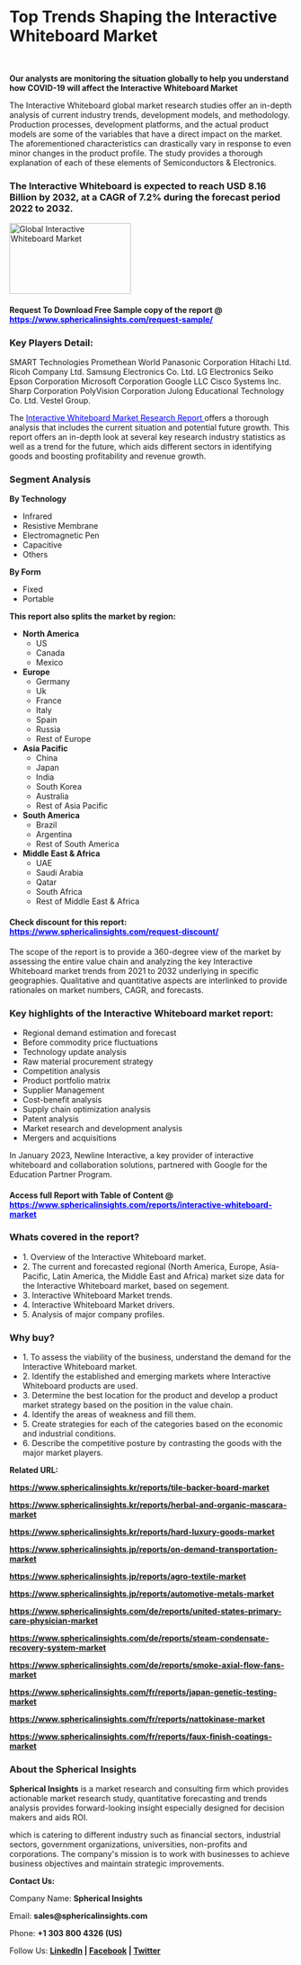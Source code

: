 <p>&nbsp;</p>
<h1><strong>Top Trends Shaping the Interactive Whiteboard Market</strong></h1>
<p>&nbsp;</p>
<p><strong>Our analysts are monitoring the situation globally to help you understand how COVID-19 will affect the Interactive Whiteboard Market</strong></p>
<p>The Interactive Whiteboard global market research studies offer an in-depth analysis of current industry trends, development models, and methodology. Production processes, development platforms, and the actual product models are some of the variables that have a direct impact on the market. The aforementioned characteristics can drastically vary in response to even minor changes in the product profile. The study provides a thorough explanation of each of these elements of Semiconductors &amp; Electronics.</p>
<h3>The Interactive Whiteboard is expected to reach USD 8.16 Billion by 2032, at a CAGR of 7.2% during the forecast period 2022 to 2032.</h3>
<p><img src="https://www.sphericalinsights.com/images/rd/interactivewhiteboard1.png" alt="Global Interactive Whiteboard Market" width="216" height="126" /></p>
<h4>Request To Download Free Sample copy of the report  @ <span style="color: #0000ff;"><a style="color: #0000ff;" href="https://www.sphericalinsights.com/request-sample/" target="_blank">https://www.sphericalinsights.com/request-sample/</a></span></h4>
<h3><strong>Key Players Detail:</strong></h3>
<p>SMART Technologies Promethean World Panasonic Corporation Hitachi Ltd. Ricoh Company Ltd. Samsung Electronics Co. Ltd. LG Electronics Seiko Epson Corporation Microsoft Corporation Google LLC Cisco Systems Inc. Sharp Corporation PolyVision Corporation Julong Educational Technology Co. Ltd. Vestel Group.</p>
<p>The <span style="color: #0000ff;"><a style="color: #0000ff;" href="https://www.sphericalinsights.com/reports/interactive-whiteboard-market" target="_blank">Interactive Whiteboard Market Research Report </a></span>offers a thorough analysis that includes the current situation and potential future growth. This report offers an in-depth look at several key research industry statistics as well as a trend for the future, which aids different sectors in identifying goods and boosting profitability and revenue growth.</p>
<h3><strong>Segment Analysis </strong></h3>
<p><strong>By Technology</strong></p>
<ul>
<li>Infrared</li>
<li>Resistive Membrane</li>
<li>Electromagnetic Pen</li>
<li>Capacitive</li>
<li>Others</li>
</ul>
<p><strong>By Form</strong></p>
<ul>
<li>Fixed</li>
<li>Portable</li>
</ul>
<p><strong>This report also splits the market by region:</strong></p>
<ul>
<li><strong>North America</strong>
<ul>
<li>US</li>
<li>Canada</li>
<li>Mexico</li>
</ul>
</li>
<li><strong>Europe</strong>
<ul>
<li>Germany</li>
<li>Uk</li>
<li>France</li>
<li>Italy</li>
<li>Spain</li>
<li>Russia</li>
<li>Rest of Europe</li>
</ul>
</li>
<li><strong>Asia Pacific</strong>
<ul>
<li>China</li>
<li>Japan</li>
<li>India</li>
<li>South Korea</li>
<li>Australia</li>
<li>Rest of Asia Pacific</li>
</ul>
</li>
<li><strong>South America</strong>
<ul>
<li>Brazil</li>
<li>Argentina</li>
<li>Rest of South America</li>
</ul>
</li>
<li><strong>Middle East &amp; Africa</strong>
<ul>
<li>UAE</li>
<li>Saudi Arabia</li>
<li>Qatar</li>
<li>South Africa</li>
<li>Rest of Middle East &amp; Africa</li>
</ul>
</li>
</ul>
<h4>Check discount for this report: <span style="color: #0000ff;"><a style="color: #0000ff;" href="https://www.sphericalinsights.com/request-discount/" target="_blank">https://www.sphericalinsights.com/request-discount/</a></span></h4>
<p>The scope of the report is to provide a 360-degree view of the market by assessing the entire value chain and analyzing the key Interactive Whiteboard market trends from 2021 to 2032 underlying in specific geographies. Qualitative and quantitative aspects are interlinked to provide rationales on market numbers, CAGR, and forecasts.</p>
<h3><strong>Key highlights of the Interactive Whiteboard market report:</strong></h3>
<ul>
<li>Regional demand estimation and forecast</li>
<li>Before commodity price fluctuations</li>
<li>Technology update analysis</li>
<li>Raw material procurement strategy</li>
<li>Competition analysis</li>
<li>Product portfolio matrix</li>
<li>Supplier Management</li>
<li>Cost-benefit analysis</li>
<li>Supply chain optimization analysis</li>
<li>Patent analysis</li>
<li>Market research and development analysis</li>
<li>Mergers and acquisitions</li>
</ul>
<p>In January 2023, Newline Interactive, a key provider of interactive whiteboard and collaboration solutions, partnered with Google for the Education Partner Program.</p>
<h4>Access full Report with Table of Content @ <span style="color: #0000ff;"><a style="color: #0000ff;" href="https://www.sphericalinsights.com/reports/interactive-whiteboard-market" target="_blank">https://www.sphericalinsights.com/reports/interactive-whiteboard-market</a></span></h4>
<h3><strong>Whats covered in the report?</strong></h3>
<ul>
<li>1. Overview of the Interactive Whiteboard market.</li>
<li>2. The current and forecasted regional (North America, Europe, Asia-Pacific, Latin America, the Middle East and Africa) market size data for the Interactive Whiteboard market, based on segement.</li>
<li>3. Interactive Whiteboard Market trends.</li>
<li>4. Interactive Whiteboard Market drivers.</li>
<li>5. Analysis of major company profiles.</li>
</ul>
<h3><strong>Why buy?</strong></h3>
<ul>
<li>1. To assess the viability of the business, understand the demand for the Interactive Whiteboard market.</li>
<li>2. Identify the established and emerging markets where Interactive Whiteboard products are used.</li>
<li>3. Determine the best location for the product and develop a product market strategy based on the position in the value chain.</li>
<li>4. Identify the areas of weakness and fill them.</li>
<li>5. Create strategies for each of the categories based on the economic and industrial conditions.</li>
<li>6. Describe the competitive posture by contrasting the goods with the major market players.</li>
</ul>
<p><strong>Related URL:</strong></p>
<p><strong><a href="https://www.sphericalinsights.kr/reports/tile-backer-board-markethttps://www.sphericalinsights.kr/reports/herbal-and-organic-mascara-markethttps://www.sphericalinsights.kr/reports/hard-luxury-goods-market">https://www.sphericalinsights.kr/reports/tile-backer-board-market</a></strong></p>
<p><strong><a href="https://www.sphericalinsights.kr/reports/tile-backer-board-markethttps://www.sphericalinsights.kr/reports/herbal-and-organic-mascara-markethttps://www.sphericalinsights.kr/reports/hard-luxury-goods-market">https://www.sphericalinsights.kr/reports/herbal-and-organic-mascara-market</a></strong></p>
<p><strong><a href="https://www.sphericalinsights.kr/reports/tile-backer-board-markethttps://www.sphericalinsights.kr/reports/herbal-and-organic-mascara-markethttps://www.sphericalinsights.kr/reports/hard-luxury-goods-market">https://www.sphericalinsights.kr/reports/hard-luxury-goods-market</a></strong></p>
<p><strong><a href="https://www.sphericalinsights.jp/reports/on-demand-transportation-markethttps://www.sphericalinsights.jp/reports/agro-textile-markethttps://www.sphericalinsights.jp/reports/automotive-metals-market">https://www.sphericalinsights.jp/reports/on-demand-transportation-market</a></strong></p>
<p><strong><a href="https://www.sphericalinsights.jp/reports/on-demand-transportation-markethttps://www.sphericalinsights.jp/reports/agro-textile-markethttps://www.sphericalinsights.jp/reports/automotive-metals-market">https://www.sphericalinsights.jp/reports/agro-textile-market</a></strong></p>
<p><strong><a href="https://www.sphericalinsights.jp/reports/on-demand-transportation-markethttps://www.sphericalinsights.jp/reports/agro-textile-markethttps://www.sphericalinsights.jp/reports/automotive-metals-market">https://www.sphericalinsights.jp/reports/automotive-metals-market</a></strong></p>
<p><strong><a href="https://www.sphericalinsights.com/de/reports/united-states-primary-care-physician-markethttps://www.sphericalinsights.com/de/reports/steam-condensate-recovery-system-markethttps://www.sphericalinsights.com/de/reports/smoke-axial-flow-fans-market">https://www.sphericalinsights.com/de/reports/united-states-primary-care-physician-market</a></strong></p>
<p><strong><a href="https://www.sphericalinsights.com/de/reports/united-states-primary-care-physician-markethttps://www.sphericalinsights.com/de/reports/steam-condensate-recovery-system-markethttps://www.sphericalinsights.com/de/reports/smoke-axial-flow-fans-market">https://www.sphericalinsights.com/de/reports/steam-condensate-recovery-system-market</a></strong></p>
<p><strong><a href="https://www.sphericalinsights.com/de/reports/united-states-primary-care-physician-markethttps://www.sphericalinsights.com/de/reports/steam-condensate-recovery-system-markethttps://www.sphericalinsights.com/de/reports/smoke-axial-flow-fans-market">https://www.sphericalinsights.com/de/reports/smoke-axial-flow-fans-market</a></strong></p>
<p><strong><a href="https://www.sphericalinsights.com/fr/reports/japan-genetic-testing-markethttps://www.sphericalinsights.com/fr/reports/nattokinase-markethttps://www.sphericalinsights.com/fr/reports/faux-finish-coatings-market">https://www.sphericalinsights.com/fr/reports/japan-genetic-testing-market</a></strong></p>
<p><strong><a href="https://www.sphericalinsights.com/fr/reports/japan-genetic-testing-markethttps://www.sphericalinsights.com/fr/reports/nattokinase-markethttps://www.sphericalinsights.com/fr/reports/faux-finish-coatings-market">https://www.sphericalinsights.com/fr/reports/nattokinase-market</a></strong></p>
<p><strong><a href="https://www.sphericalinsights.com/fr/reports/japan-genetic-testing-markethttps://www.sphericalinsights.com/fr/reports/nattokinase-markethttps://www.sphericalinsights.com/fr/reports/faux-finish-coatings-market">https://www.sphericalinsights.com/fr/reports/faux-finish-coatings-market</a></strong></p>
<h3><strong>About the Spherical Insights</strong></h3>
<p><strong>Spherical Insights</strong> is a market research and consulting firm which provides actionable market research study, quantitative forecasting and trends analysis provides forward-looking insight especially designed for decision makers and aids ROI.</p>
<p>which is catering to different industry such as financial sectors, industrial sectors, government organizations, universities, non-profits and corporations. The company's mission is to work with businesses to achieve business objectives and maintain strategic improvements.</p>
<p><strong>Contact Us:</strong></p>
<p>Company Name: <strong>Spherical Insights</strong></p>
<p>Email: <strong>sales@sphericalinsights.com</strong></p>
<p>Phone: <strong>+1 303 800 4326 (US)</strong></p>
<p>Follow Us: <strong><a href="https://www.linkedin.com/company/spherical-insight/"><u>LinkedIn</u></a> | <a href="https://www.facebook.com/sphericalinsights35"><u>Facebook</u></a> | <a href="https://twitter.com/SInsights_US"><u>Twitter</u></a></strong></p>
